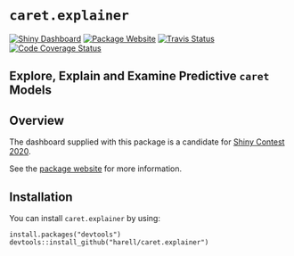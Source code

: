 
# `caret.explainer`

<!-- badges: start -->

[![Shiny
Dashboard](https://img.shields.io/badge/Shiny%20Dashboard-Click--Here-ff8c69.svg)](https://harell.shinyapps.io/caret-explainer/)
[![Package
Website](https://img.shields.io/badge/Package%20Website-Click--Here-9cf.svg)](https://harell.github.io/caret.explainer/)
[![Travis
Status](https://travis-ci.org/harell/caret.explainer.svg?branch=master)](https://travis-ci.org/harell/caret.explainer)
[![Code Coverage
Status](https://codecov.io/gh/harell/caret.explainer/branch/master/graph/badge.svg)](https://codecov.io/github/harell/caret.explainer/?branch=master)
<!-- badges: end -->

## Explore, Explain and Examine Predictive `caret` Models

## Overview

The dashboard supplied with this package is a candidate for [Shiny
Contest 2020](https://blog.rstudio.com/2020/02/12/shiny-contest-2020-is-here/).

See the [package website](https://harell.github.io/caret.explainer/) for
more information.

## Installation

You can install `caret.explainer` by using:

    install.packages("devtools")
    devtools::install_github("harell/caret.explainer")
